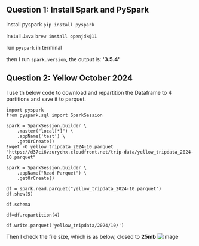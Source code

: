 ## Question 1: Install Spark and PySpark
install pyspark
`pip install pyspark`

Install Java
`brew install openjdk@11`

run `pyspark` in terminal 

then I run `spark.version`, the output is: **'3.5.4'**

## Question 2: Yellow October 2024

I use th below code to download and repartition the Dataframe to 4 partitions and save it to parquet.

```pyspark
import pyspark
from pyspark.sql import SparkSession

spark = SparkSession.builder \
    .master("local[*]") \
    .appName('test') \
    .getOrCreate()
!wget -O yellow_tripdata_2024-10.parquet "https://d37ci6vzurychx.cloudfront.net/trip-data/yellow_tripdata_2024-10.parquet"

spark = SparkSession.builder \
    .appName("Read Parquet") \
    .getOrCreate()

df = spark.read.parquet("yellow_tripdata_2024-10.parquet")
df.show(5)

df.schema

df=df.repartition(4)

df.write.parquet('yellow_tripdata/2024/10/')
```
Then I check the file size, which is as below, closed to **25mb**
![image](https://github.com/user-attachments/assets/95a0d1c1-014e-426f-843c-610f2ff4f0c2)
